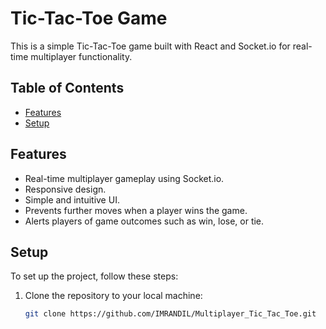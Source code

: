 # Tic-Tac-Toe Game

This is a simple Tic-Tac-Toe game built with React and Socket.io for real-time multiplayer functionality.

## Table of Contents

- [Features](#features)
- [Setup](#setup)

## Features

- Real-time multiplayer gameplay using Socket.io.
- Responsive design.
- Simple and intuitive UI.
- Prevents further moves when a player wins the game.
- Alerts players of game outcomes such as win, lose, or tie.

## Setup

To set up the project, follow these steps:

1. Clone the repository to your local machine:

   ```bash
   git clone https://github.com/IMRANDIL/Multiplayer_Tic_Tac_Toe.git
